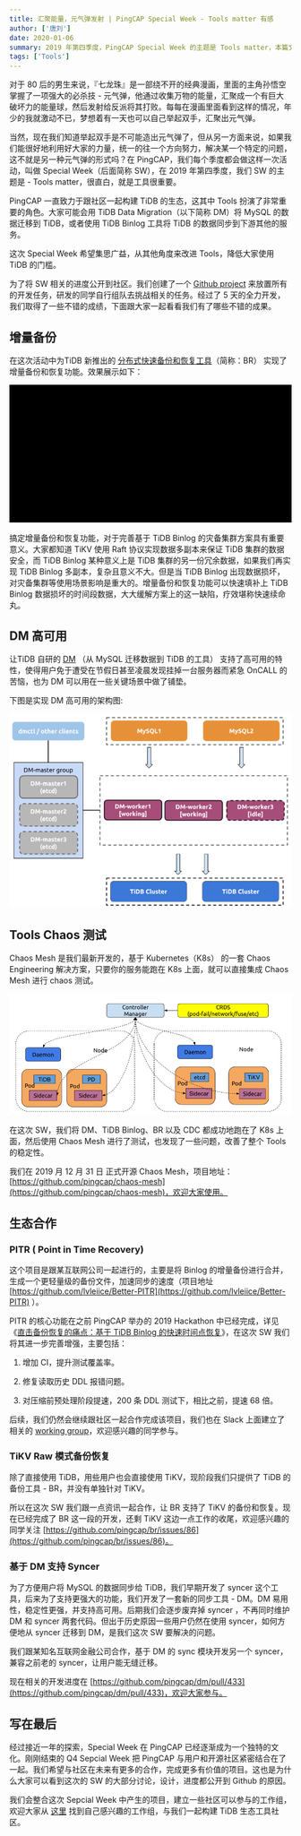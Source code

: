 ```yaml
---
title: 汇聚能量，元气弹发射 | PingCAP Special Week - Tools matter 有感
author: ['唐刘']
date: 2020-01-06
summary: 2019 年第四季度，PingCAP Special Week 的主题是 Tools matter，本篇文章将介绍本次 SW 都有哪些不错的成果。
tags: ['Tools']
---
```


对于 80 后的男生来说，『七龙珠』是一部绕不开的经典漫画，里面的主角孙悟空掌握了一项强大的必杀技 - 元气弹，他通过收集万物的能量，汇聚成一个有巨大破坏力的能量球，然后发射给反派将其打败。每每在漫画里面看到这样的情况，年少的我就激动不已，梦想着有一天也可以自己举起双手，汇聚出元气弹。

当然，现在我们知道举起双手是不可能造出元气弹了，但从另一方面来说，如果我们能很好地利用好大家的力量，统一的往一个方向努力，解决某一个特定的问题，这不就是另一种元气弹的形式吗？在 PingCAP，我们每个季度都会做这样一次活动，叫做 Special Week（后面简称 SW），在 2019 年第四季度，我们 SW 的主题是 - Tools matter，很直白，就是工具很重要。

PingCAP 一直致力于跟社区一起构建 TiDB 的生态，这其中 Tools 扮演了非常重要的角色。大家可能会用 TiDB Data Migration（以下简称  DM）将 MySQL 的数据迁移到 TiDB，或者使用 TiDB Binlog 工具将 TiDB 的数据同步到下游其他的服务。

这次 Special Week 希望集思广益，从其他角度来改进 Tools，降低大家使用 TiDB 的门槛。

为了将 SW 相关的进度公开到社区。我们创建了一个 [Github project](https://github.com/orgs/pingcap/projects/6) 来放置所有的开发任务，研发的同学自行组队去挑战相关的任务。经过了 5 天的全力开发，我们取得了一些不错的成绩，下面跟大家一起看看我们有了哪些不错的成果。

## 增量备份

在这次活动中为TiDB 新推出的 [分布式快速备份和恢复工具](https://pingcap.com/docs-cn/dev/how-to/maintain/backup-and-restore/br/)（简称：BR） 实现了增量备份和恢复功能。效果展示如下：

![1-br-效果图](media/special-week-tools-matter/1.gif)

搞定增量备份和恢复功能，对于完善基于 TiDB Binlog 的灾备集群方案具有重要意义。大家都知道 TiKV 使用 Raft 协议实现数据多副本来保证 TiDB 集群的数据安全，而 TiDB Binlog 某种意义上是 TiDB 集群的另一份冗余数据，如果我们再实现 TiDB Binlog 多副本，复杂且意义不大。但是当 TiDB Binlog 出现数据损坏，对灾备集群等使用场景影响是重大的。增量备份和恢复功能可以快速填补上 TiDB Binlog 数据损坏的时间段数据，大大缓解方案上的这一缺陷，疗效堪称快速续命丸。

## DM 高可用

让TiDB 自研的 [DM](https://github.com/pingcap/dm) （从 MySQL 迁移数据到 TiDB 的工具） 支持了高可用的特性，使得用户免于遭受在节假日甚至凌晨发现挂掉一台服务器而紧急 OnCALL 的苦恼，也为 DM 可以用在一些关键场景中做了铺垫。

下图是实现 DM 高可用的架构图:

![DM 高可用的架构图](media/special-week-tools-matter/2.png)

## Tools Chaos 测试

Chaos Mesh 是我们最新开发的，基于 Kubernetes（K8s） 的一套 Chaos Engineering 解决方案，只要你的服务能跑在 K8s 上面，就可以直接集成 Chaos Mesh 进行 chaos 测试。

![chaos-mesh](media/special-week-tools-matter/3.png)

在这次 SW，我们将 DM、TiDB Binlog、BR 以及 CDC 都成功地跑在了 K8s 上面，然后使用 Chaos Mesh 进行了测试，也发现了一些问题，改善了整个 Tools 的稳定性。

我们在 2019 月 12 月 31 日 正式开源 Chaos Mesh，项目地址：[https://github.com/pingcap/chaos-mesh](https://github.com/pingcap/chaos-mesh)，欢迎大家使用。

## 生态合作

### PITR ( Point in Time Recovery)

这个项目是跟某互联网公司一起进行的，主要是将 Binlog 的增量备份进行合并，生成一个更轻量级的备份文件，加速同步的速度（项目地址 [https://github.com/lvleiice/Better-PITR](https://github.com/lvleiice/Better-PITR) ）。

PITR 的核心功能在之前 PingCAP 举办的 2019 Hackathon 中已经完成，详见《[直击备份恢复的痛点：基于 TiDB Binlog 的快速时间点恢复](https://pingcap.com/blog-cn/fast-pitr-based-on-binlog/)》，在这次 SW 我们将其进一步完善增强，主要包括：

1.  增加 CI，提升测试覆盖率。

2.  修复读取历史 DDL 报错问题。

3.  对压缩前预处理阶段提速，200 条 DDL 测试下，相比之前，提速 68 倍。

后续，我们仍然会继续跟社区一起合作完成该项目，我们也在 Slack 上面建立了相关的 [working group](https://tidbcommunity.slack.com/?redir=%2Farchives%2FCRH5594F8)，欢迎感兴趣的同学参与。

### TiKV Raw 模式备份恢复

除了直接使用 TiDB，用些用户也会直接使用 TiKV，现阶段我们只提供了 TiDB 的备份工具 - BR，并没有单独针对 TiKV。

所以在这次 SW 我们跟一点资讯一起合作，让 BR 支持了 TiKV 的备份和恢复。现在已经完成了 BR 这一段的开发，还剩 TiKV 这边一点工作的收尾，欢迎感兴趣的同学关注 [https://github.com/pingcap/br/issues/86](https://github.com/pingcap/br/issues/86)。

### 基于 DM 支持 Syncer

为了方便用户将 MySQL 的数据同步给 TiDB，我们早期开发了 syncer 这个工具，后来为了支持更强大的功能，我们开发了一套新的同步工具 - DM。DM 易用性，稳定性更强，并支持高可用。后期我们会逐步废弃掉 syncer ，不再同时维护 DM 和 syncer 两套代码。但出于历史原因一些用户仍然在使用 syncer，如何方便地从 syncer 迁移到 DM，是我们这次 SW 要解决的问题。

我们跟某知名互联网金融公司合作，基于 DM 的 sync 模块开发另一个 syncer，兼容之前老的 syncer，让用户能无缝迁移。

现在相关的开发进度在 [https://github.com/pingcap/dm/pull/433](https://github.com/pingcap/dm/pull/433)，欢迎大家参与。

## 写在最后

经过接近一年的探索，Special Week 在 PingCAP 已经逐渐成为一个独特的文化。刚刚结束的 Q4 Sepcial Week 把 PingCAP 与用户和开源社区紧密结合在了一起。我们希望与社区在未来有更多的合作，完成更多有价值的项目。这也是为什么大家可以看到这次的 SW 的大部分讨论，设计，进度都公开到 Github 的原因。

我们会整合这次 Sepcial Week 中产生的项目，建立一些社区可以参与的工作组，欢迎大家从 [这里](https://github.com/pingcap/community/tree/master/working-groups) 找到自己感兴趣的工作组，与我们一起构建 TiDB 生态工具社区。

